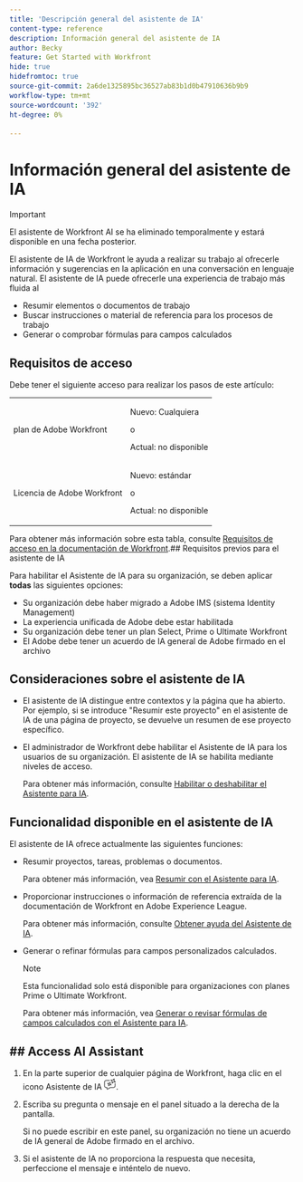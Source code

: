 ```yaml
---
title: 'Descripción general del asistente de IA'
content-type: reference
description: Información general del asistente de IA
author: Becky
feature: Get Started with Workfront
hide: true
hidefromtoc: true
source-git-commit: 2a6de1325895bc36527ab83b1d0b47910636b9b9
workflow-type: tm+mt
source-wordcount: '392'
ht-degree: 0%

---
```


# Información general del asistente de IA

>[!IMPORTANT]
>
>El asistente de Workfront AI se ha eliminado temporalmente y estará disponible en una fecha posterior.

El asistente de IA de Workfront le ayuda a realizar su trabajo al ofrecerle información y sugerencias en la aplicación en una conversación en lenguaje natural. El asistente de IA puede ofrecerle una experiencia de trabajo más fluida al

* Resumir elementos o documentos de trabajo
* Buscar instrucciones o material de referencia para los procesos de trabajo
* Generar o comprobar fórmulas para campos calculados

## Requisitos de acceso

Debe tener el siguiente acceso para realizar los pasos de este artículo:

<table style="table-layout:auto"> 
 <col> 
 <col> 
 <tbody> 
  <tr> 
   <td role="rowheader">plan de Adobe Workfront</td> 
   <td><p>Nuevo: Cualquiera</p>
       <p>o</p>
       <p>Actual: no disponible</p></td>
  </tr> 
  <tr> 
   <td role="rowheader">Licencia de Adobe Workfront</td> 
   <td><p>Nuevo: estándar</p>
       <p>o</p>
       <p>Actual: no disponible</p></td>
  </tr> 
 </tbody> 
</table>

Para obtener más información sobre esta tabla, consulte [Requisitos de acceso en la documentación de Workfront](/help/quicksilver/administration-and-setup/add-users/access-levels-and-object-permissions/access-level-requirements-in-documentation.md).## Requisitos previos para el asistente de IA

Para habilitar el Asistente de IA para su organización, se deben aplicar **todas** las siguientes opciones:

* Su organización debe haber migrado a Adobe IMS (sistema Identity Management)
* La experiencia unificada de Adobe debe estar habilitada
* Su organización debe tener un plan Select, Prime o Ultimate Workfront
* El Adobe debe tener un acuerdo de IA general de Adobe firmado en el archivo

## Consideraciones sobre el asistente de IA

* El asistente de IA distingue entre contextos y la página que ha abierto. Por ejemplo, si se introduce &quot;Resumir este proyecto&quot; en el asistente de IA de una página de proyecto, se devuelve un resumen de ese proyecto específico.
* El administrador de Workfront debe habilitar el Asistente de IA para los usuarios de su organización. El asistente de IA se habilita mediante niveles de acceso.

  Para obtener más información, consulte [Habilitar o deshabilitar el Asistente para IA](/help/quicksilver/workfront-basics/ai-assistant/enable-or-disable-assistant.md).


## Funcionalidad disponible en el asistente de IA

El asistente de IA ofrece actualmente las siguientes funciones:

* Resumir proyectos, tareas, problemas o documentos.

  Para obtener más información, vea [Resumir con el Asistente para IA](/help/quicksilver/workfront-basics/ai-assistant/summarize-this.md).

* Proporcionar instrucciones o información de referencia extraída de la documentación de Workfront en Adobe Experience League.

  Para obtener más información, consulte [Obtener ayuda del Asistente de IA](/help/quicksilver/workfront-basics/ai-assistant/use-ai-to-retrieve-instructions.md).

* Generar o refinar fórmulas para campos personalizados calculados.

  >[!NOTE]
  >
  >Esta funcionalidad solo está disponible para organizaciones con planes Prime o Ultimate Workfront.

  Para obtener más información, vea [Generar o revisar fórmulas de campos calculados con el Asistente para IA](/help/quicksilver/workfront-basics/ai-assistant/use-ai-assistant-to-check-formulas.md).

## ## Access AI Assistant

1. En la parte superior de cualquier página de Workfront, haga clic en el icono Asistente de IA ![](/help/quicksilver/workfront-basics/ai-assistant/assets/ai-assistant-icon.png).
1. Escriba su pregunta o mensaje en el panel situado a la derecha de la pantalla.

   Si no puede escribir en este panel, su organización no tiene un acuerdo de IA general de Adobe firmado en el archivo.

1. Si el asistente de IA no proporciona la respuesta que necesita, perfeccione el mensaje e inténtelo de nuevo.






